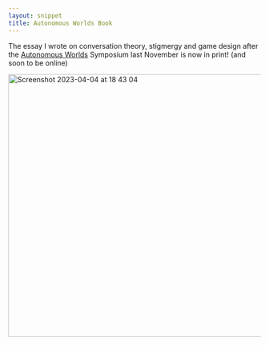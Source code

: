 ```yaml
---
layout: snippet
title: Autonomous Worlds Book
---
```


The essay I wrote on conversation theory, stigmergy and game design after the [Autonomous Worlds](https://0xparc.org/blog/autonomous-worlds) Symposium last November is now in print! (and soon to be online)

<img width="526" alt="Screenshot 2023-04-04 at 18 43 04" src="https://user-images.githubusercontent.com/16444898/229874423-d1e8024e-1118-4501-92ff-ae3d702a25d2.png">
